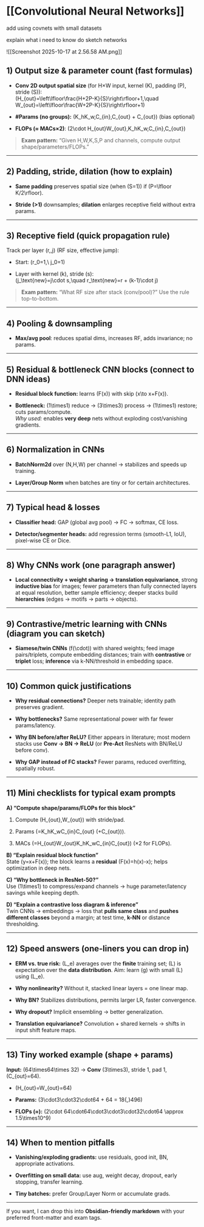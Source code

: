 
# [[Convolutional Neural Networks]]

add using covnets with small datasets

explain what i need to know do sketch networks

![[Screenshot 2025-10-17 at 2.56.58 AM.png]]

## 1) Output size & parameter count (fast formulas)

- **Conv 2D output spatial size** (for H×W input, kernel (K), padding (P), stride (S)):  
    (H_{out}=\left\lfloor\frac{H+2P-K}{S}\right\rfloor+1,\quad W_{out}=\left\lfloor\frac{W+2P-K}{S}\right\rfloor+1)
    
- **#Params (no groups):** (K_hK_w,C_{in},C_{out} + C_{out}) (bias optional)
    
- **FLOPs (≈ MACs×2)**: (2\cdot H_{out}W_{out},K_hK_w,C_{in},C_{out})
    

> **Exam pattern:** “Given H,W,K,S,P and channels, compute output shape/parameters/FLOPs.”

---

## 2) Padding, stride, dilation (how to explain)

- **Same padding** preserves spatial size (when (S=1)) if (P=\lfloor K/2\rfloor).
    
- **Stride (>1)** downsamples; **dilation** enlarges receptive field without extra params.
    

---

## 3) Receptive field (quick propagation rule)

Track per layer (r,,j) (RF size, effective jump):

- Start: (r_0=1,\ j_0=1)
    
- Layer with kernel (k), stride (s):  
    (j_\text{new}=j\cdot s,\quad r_\text{new}=r + (k-1)\cdot j)
    

> **Exam pattern:** “What RF size after stack (conv/pool)?” Use the rule top-to-bottom.

---

## 4) Pooling & downsampling

- **Max/avg pool**: reduces spatial dims, increases RF, adds invariance; no params.
    

---

## 5) Residual & bottleneck CNN blocks (connect to DNN ideas)

- **Residual block function:** learns (F(x)) with skip (x\to x+F(x)).
    
- **Bottleneck:** (1\times1) reduce → (3\times3) process → (1\times1) restore; cuts params/compute.  
    _Why used:_ enables **very deep** nets without exploding cost/vanishing gradients.
    

---

## 6) Normalization in CNNs

- **BatchNorm2d** over (N,H,W) per channel → stabilizes and speeds up training.
    
- **Layer/Group Norm** when batches are tiny or for certain architectures.
    

---

## 7) Typical head & losses

- **Classifier head:** GAP (global avg pool) → FC → softmax, CE loss.
    
- **Detector/segmenter heads:** add regression terms (smooth-L1, IoU), pixel-wise CE or Dice.
    

---

## 8) Why CNNs work (one paragraph answer)

- **Local connectivity + weight sharing → translation equivariance**, strong **inductive bias** for images; fewer parameters than fully connected layers at equal resolution, better sample efficiency; deeper stacks build **hierarchies** (edges → motifs → parts → objects).
    

---

## 9) Contrastive/metric learning with CNNs (diagram you can sketch)

- **Siamese/twin CNNs** (f(\cdot)) with shared weights; feed image pairs/triplets, compute embedding distances; train with **contrastive** or **triplet** loss; **inference** via k-NN/threshold in embedding space.
    

---

## 10) Common quick justifications

- **Why residual connections?** Deeper nets trainable; identity path preserves gradient.
    
- **Why bottlenecks?** Same representational power with far fewer params/latency.
    
- **Why BN before/after ReLU?** Either appears in literature; most modern stacks use **Conv → BN → ReLU** (or **Pre-Act** ResNets with BN/ReLU before conv).
    
- **Why GAP instead of FC stacks?** Fewer params, reduced overfitting, spatially robust.
    

---

## 11) Mini checklists for typical exam prompts

**A) “Compute shape/params/FLOPs for this block”**

1. Compute (H_{out},W_{out}) with stride/pad.
    
2. Params (=K_hK_wC_{in}C_{out} (+C_{out})).
    
3. MACs (=H_{out}W_{out}K_hK_wC_{in}C_{out}) (×2 for FLOPs).
    

**B) “Explain residual block function”**  
State (y=x+F(x)); the block learns a **residual** (F(x)=h(x)-x); helps optimization in deep nets.

**C) “Why bottleneck in ResNet-50?”**  
Use (1\times1) to compress/expand channels → huge parameter/latency savings while keeping depth.

**D) “Explain a contrastive loss diagram & inference”**  
Twin CNNs → embeddings → loss that **pulls same class** and **pushes different classes** beyond a margin; at test time, **k-NN** or distance thresholding.

---

## 12) Speed answers (one-liners you can drop in)

- **ERM vs. true risk:** (L_e) averages over the **finite** training set; (L) is expectation over the **data distribution**. Aim: learn (g) with small (L) using (L_e).
    
- **Why nonlinearity?** Without it, stacked linear layers = one linear map.
    
- **Why BN?** Stabilizes distributions, permits larger LR, faster convergence.
    
- **Why dropout?** Implicit ensembling → better generalization.
    
- **Translation equivariance?** Convolution + shared kernels → shifts in input shift feature maps.
    

---

## 13) Tiny worked example (shape + params)

**Input:** (64\times64\times 32) → **Conv** (3\times3), stride 1, pad 1, (C_{out}=64).

- (H_{out}=W_{out}=64)
    
- **Params:** (3\cdot3\cdot32\cdot64 + 64 = 18{,}496)
    
- **FLOPs (≈):** (2\cdot 64\cdot64\cdot3\cdot3\cdot32\cdot64 \approx 1.5\times10^9)
    

---

## 14) When to mention pitfalls

- **Vanishing/exploding gradients:** use residuals, good init, BN, appropriate activations.
    
- **Overfitting on small data:** use aug, weight decay, dropout, early stopping, transfer learning.
    
- **Tiny batches:** prefer Group/Layer Norm or accumulate grads.
    

---

If you want, I can drop this into **Obsidian-friendly markdown** with your preferred front-matter and exam tags.